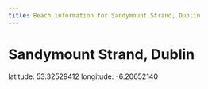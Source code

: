 ```yaml
---
title: Beach information for Sandymount Strand, Dublin
---
```

# Sandymount Strand, Dublin 

<div class="location-info">latitude: 53.32529412 longitude: -6.20652140</div>
<div></div>